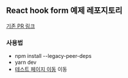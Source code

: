 ## React hook form 예제 레포지토리
[기존 PR 링크](https://github.com/PanicBear/carrot-market-clone-code/pull/20)

### 사용법
- npm install --legacy-peer-deps
- yarn dev
- [테스트 페이지 이동](http://localhost:3000/forms) 이동